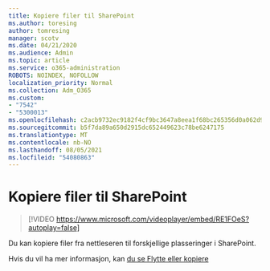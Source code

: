 ```yaml
---
title: Kopiere filer til SharePoint
ms.author: toresing
author: tomresing
manager: scotv
ms.date: 04/21/2020
ms.audience: Admin
ms.topic: article
ms.service: o365-administration
ROBOTS: NOINDEX, NOFOLLOW
localization_priority: Normal
ms.collection: Adm_O365
ms.custom:
- "7542"
- "5300013"
ms.openlocfilehash: c2acb9732ec9182f4cf9bc3647a8eea1f68bc265356d0a062d9c9e86aedf66a1
ms.sourcegitcommit: b5f7da89a650d2915dc652449623c78be6247175
ms.translationtype: MT
ms.contentlocale: nb-NO
ms.lasthandoff: 08/05/2021
ms.locfileid: "54080863"
---
```

# <a name="copy-files-to-sharepoint"></a>Kopiere filer til SharePoint

> [!VIDEO https://www.microsoft.com/videoplayer/embed/RE1FOeS?autoplay=false]

Du kan kopiere filer fra nettleseren til forskjellige plasseringer i SharePoint.

Hvis du vil ha mer informasjon, kan [du se Flytte eller kopiere](https://support.microsoft.com/office/00e2f483-4df3-46be-a861-1f5f0c1a87bc)
